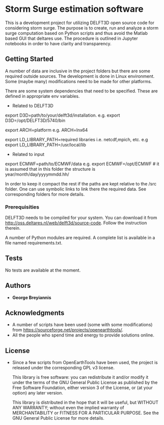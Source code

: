 Storm Surge estimation  software
==============================

This is a development project for utilizing DELFT3D open source code for considering storm surge. The purpose is to create, run and analyze a storm surge computation based on Python scripts and thus avoid the Matlab based GUI that deltares use. The procedure is outlined in Jupyter notebooks in order to have clarity and transparency.  

## Getting Started

A number of data are inclusive in the project folders but there are some required outside sources. The development is done in Linux environment. Some (maybe many) modifications need to be made for other platforms. 

There are some system dependencies that need to be specified. These are defined in appropriate env variables.

* Related to DELFT3D

export D3D=path/to/your/delft3d/installation. e.g. export D3D=/opt/DELFT3D/5740/bin

export ARCH=platform e.g. ARCH=lnx64

export LD_LIBRARY_PATH=required libraries i.e. netcdf,mpich, etc.  e.g export LD_LIBRARY_PATH=/usr/local/lib

* Related to input

export ECMWF=path/to/ECMWF/data e.g. export ECMWF=/opt/ECMWF # it is assumed that in this folder the structure is year/month/day/yyyymmdd.hh/

In order to keep it compact the rest if the paths are kept relative to the /src folder. One can use symbolic links to link there the required data. See corresponding folders for more details. 

### Prerequisities

DELFT3D needs to be compiled for your system. You can download it from http://oss.deltares.nl/web/delft3d/source-code. Follow the instruction therein.  

A number of Python modules are required. A complete list is available in a file named requirements.txt.


## Tests

No tests are available at the moment.

## Authors

* **George Breyiannis** 


## Acknowledgments

* A number of scripts have been used (some with some modifications) from https://sourceforge.net/projects/openearthtools/. 
* All the people who spend time and energy to provide solutions online.  

## License
* Since a few scripts from OpenEarthTools have been used, the project is released under the corresponding GPL v3 license. 

  This library is free software: you can redistribute it and/or modify
  it under the terms of the GNU General Public License as published by
  the Free Software Foundation, either version 3 of the License, or
  (at your option) any later version.

  This library is distributed in the hope that it will be useful,
  but WITHOUT ANY WARRANTY; without even the implied warranty of
  MERCHANTABILITY or FITNESS FOR A PARTICULAR PURPOSE.  See the
  GNU General Public License for more details.

